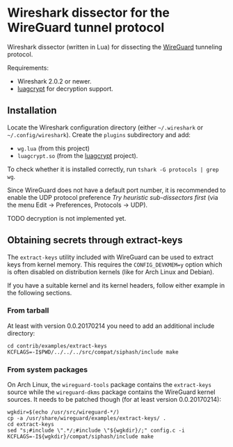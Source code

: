 # Wireshark dissector for the WireGuard tunnel protocol
Wireshark dissector (written in Lua) for dissecting the [WireGuard][1] tunneling
protocol.

Requirements:

 - Wireshark 2.0.2 or newer.
 - [luagcrypt][2] for decryption support.

## Installation
Locate the Wireshark configuration directory (either `~/.wireshark` or
`~/.config/wireshark`). Create the `plugins` subdirectory and add:

 - `wg.lua` (from this project)
 - `luagcrypt.so` (from the [luagcrypt][2] project).

To check whether it is installed correctly, run `tshark -G protocols | grep wg`.

Since WireGuard does not have a default port number, it is recommended to enable
the UDP protocol preference *Try heuristic sub-dissectors first* (via the menu
Edit → Preferences, Protocols → UDP).

TODO decryption is not implemented yet.

## Obtaining secrets through extract-keys
The `extract-keys` utility included with WireGuard can be used to extract keys
from kernel memory.  This requires the `CONFIG_DEVKMEM=y` option which is often
disabled on distribution kernels (like for Arch Linux and Debian).

If you have a suitable kernel and its kernel headers, follow either example in
the following sections.

### From tarball
At least with version 0.0.20170214 you need to add an additional include
directory:

    cd contrib/examples/extract-keys
    KCFLAGS=-I$PWD/../../../src/compat/siphash/include make

### From system packages
On Arch Linux, the `wireguard-tools` package contains the `extract-keys` source
while the `wireguard-dkms` package contains the WireGuard kernel sources. It
needs to be patched though (for at least version 0.0.20170214):

    wgkdir=$(echo /usr/src/wireguard-*/)
    cp -a /usr/share/wireguard/examples/extract-keys/ .
    cd extract-keys
    sed "s;#include \".*/;#include \"${wgkdir}/;" config.c -i
    KCFLAGS=-I${wgkdir}/compat/siphash/include make

 [1]: https://www.wireguard.io/
 [2]: https://github.com/Lekensteyn/luagcrypt
